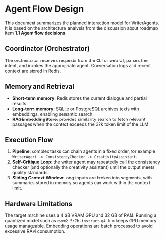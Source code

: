 # Agent Flow Design

This document summarizes the planned interaction model for WriterAgents.
It is based on the architectural analysis from the discussion about roadmap
item **1.1 Agent flow decisions**.

## Coordinator (Orchestrator)
The orchestrator receives requests from the CLI or web UI, parses the
intent, and invokes the appropriate agent. Conversation logs and recent
context are stored in Redis.

## Memory and Retrieval
- **Short-term memory**: Redis stores the current dialogue and partial
  results.
- **Long-term memory**: SQLite or PostgreSQL archives texts with
  embeddings, enabling semantic search.
- **RAGEmbeddingStore**: provides similarity search to fetch relevant
  passages when the context exceeds the 32k token limit of the LLM.

## Execution Flow
1. **Pipeline**: complex tasks can chain agents in a fixed order,
   for example `WriterAgent -> ConsistencyChecker -> CreativityAssistant`.
2. **Self-Critique Loop**: the writer agent may repeatedly call the
   consistency checker (and optionally the creativity assistant) until
   the output meets quality standards.
3. **Sliding Context Window**: long inputs are broken into segments, with
   summaries stored in memory so agents can work within the context limit.

## Hardware Limitations
The target machine uses a 4 GB VRAM GPU and 32 GB of RAM. Running a
quantized model such as `qwen2.5:7b-instruct-q4_k_m` keeps GPU memory
usage manageable. Embedding operations are batch processed to avoid
excessive RAM consumption.

